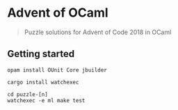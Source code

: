 # Advent of OCaml

> Puzzle solutions for Advent of Code 2018 in OCaml

## Getting started

```
opam install OUnit Core jbuilder

cargo install watchexec 

cd puzzle-[n]
watchexec -e ml make test
```